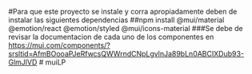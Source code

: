 #Para que este proyecto se instale y corra apropiadamente deben de instalar las siguientes dependencias
##npm install @mui/material @emotion/react @emotion/styled @mui/icons-material
###Se debe de revisar la documentacion de cada uno de los componentes en https://mui.com/components/?srsltid=AfmBOooaPJeRfwcsQWWrndCNpLgvlnJa89bLn0ABCIXDub93-GlmJlVD
 #   m u i L P 
 
 
